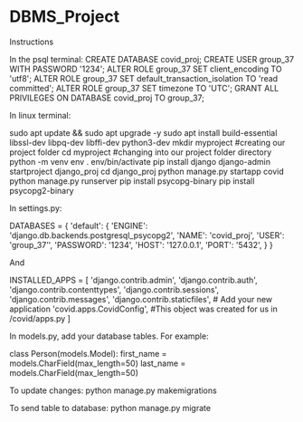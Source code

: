 # DBMS_Project

Instructions

In the psql terminal:
CREATE DATABASE covid_proj;
CREATE USER group_37 WITH PASSWORD '1234';
ALTER ROLE group_37 SET client_encoding TO 'utf8';
ALTER ROLE group_37 SET default_transaction_isolation TO 'read committed';
ALTER ROLE group_37 SET timezone TO 'UTC';
GRANT ALL PRIVILEGES ON DATABASE covid_proj TO group_37;

In linux terminal:

sudo apt update && sudo apt upgrade -y
sudo apt install build-essential libssl-dev libpq-dev libffi-dev python3-dev
mkdir myproject   #creating our project folder
cd myproject     #changing into our project folder directory
python -m venv env
. env/bin/activate
pip install django
django-admin startproject django_proj
cd django_proj
python manage.py startapp covid
python manage.py runserver
pip install psycopg-binary
pip install psycopg2-binary


In settings.py:

DATABASES = {
    'default': {
        'ENGINE': 'django.db.backends.postgresql_psycopg2',
        'NAME': 'covid_proj', 
        'USER': 'group_37’', 
        'PASSWORD': '1234',
        'HOST': '127.0.0.1', 
        'PORT': '5432',
    }
}

And 

INSTALLED_APPS = [
    'django.contrib.admin',
    'django.contrib.auth',
    'django.contrib.contenttypes',
    'django.contrib.sessions',
    'django.contrib.messages',
    'django.contrib.staticfiles',
    # Add your new application
    'covid.apps.CovidConfig', #This object was created for us in /covid/apps.py
]



In models.py, add your database tables. For example:

class Person(models.Model):
    first_name = models.CharField(max_length=50)
    last_name = models.CharField(max_length=50)


To update changes:
python manage.py makemigrations

To send table to database:
python manage.py migrate

